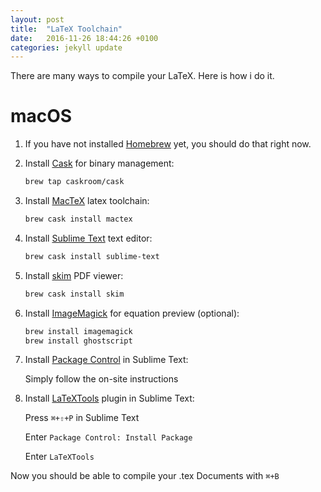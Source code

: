 ```yaml
---
layout: post
title:  "LaTeX Toolchain"
date:   2016-11-26 18:44:26 +0100
categories: jekyll update
---
```


There are many ways to compile your LaTeX.
Here is how i do it.

# macOS

1. If you have not installed [Homebrew][brew] yet, you should do that right now.

2. Install [Cask][cask] for binary management:

    ```bash
    brew tap caskroom/cask
    ```

3. Install [MacTeX][mactex] latex toolchain:

    ```bash
    brew cask install mactex
    ```

4. Install [Sublime Text][subl] text editor:

    ```bash
    brew cask install sublime-text
    ```

5. Install [skim][skim] PDF viewer:

    ```bash
    brew cask install skim
    ```

6. Install [ImageMagick][imagemagick] for equation preview (optional):

    ```bash
    brew install imagemagick
    brew install ghostscript
    ```

7. Install [Package Control][packagecontrol] in Sublime Text:
    
    Simply follow the on-site instructions


7. Install [LaTeXTools][latextools] plugin in Sublime Text:

    Press `⌘+⇧+P` in Sublime Text

    Enter `Package Control: Install Package`

    Enter `LaTeXTools`

Now you should be able to compile your .tex Documents with `⌘+B`




[brew]: http://brew.sh
[cask]: https://caskroom.github.io
[mactex]: http://www.tug.org/mactex/
[skim]: http://skim-app.sourceforge.net
[subl]: https://www.sublimetext.com
[imagemagick]: http://imagemagick.org
[packagecontrol]: https://packagecontrol.io/installation
[latextools]: https://github.com/SublimeText/LaTeXTools